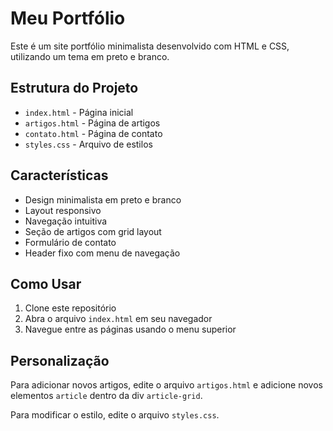 # Meu Portfólio

Este é um site portfólio minimalista desenvolvido com HTML e CSS, utilizando um tema em preto e branco.

## Estrutura do Projeto

- `index.html` - Página inicial
- `artigos.html` - Página de artigos
- `contato.html` - Página de contato
- `styles.css` - Arquivo de estilos

## Características

- Design minimalista em preto e branco
- Layout responsivo
- Navegação intuitiva
- Seção de artigos com grid layout
- Formulário de contato
- Header fixo com menu de navegação

## Como Usar

1. Clone este repositório
2. Abra o arquivo `index.html` em seu navegador
3. Navegue entre as páginas usando o menu superior

## Personalização

Para adicionar novos artigos, edite o arquivo `artigos.html` e adicione novos elementos `article` dentro da div `article-grid`.

Para modificar o estilo, edite o arquivo `styles.css`.
